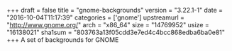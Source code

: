 +++
draft = false
title = "gnome-backgrounds"
version = "3.22.1-1"
date = "2016-10-04T11:17:39"
categories = ['gnome']
upstreamurl = "http://www.gnome.org/"
arch = "x86_64"
size = "14769952"
usize = "16138021"
sha1sum = "803763a13f05cdd3e7ed4c4bcc868edba6ba0e81"
+++
A set of backgrounds for GNOME